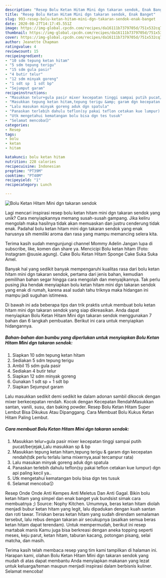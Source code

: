 ```yaml
---
description: "Resep Bolu Ketan Hitam Mini dgn takaran sendok, Enak Banget"
title: "Resep Bolu Ketan Hitam Mini dgn takaran sendok, Enak Banget"
slug: 993-resep-bolu-ketan-hitam-mini-dgn-takaran-sendok-enak-banget
date: 2020-08-27T14:17:45.551Z
image: https://img-global.cpcdn.com/recipes/da16111b7379705d/751x532cq70/bolu-ketan-hitam-mini-dgn-takaran-sendok-foto-resep-utama.jpg
thumbnail: https://img-global.cpcdn.com/recipes/da16111b7379705d/751x532cq70/bolu-ketan-hitam-mini-dgn-takaran-sendok-foto-resep-utama.jpg
cover: https://img-global.cpcdn.com/recipes/da16111b7379705d/751x532cq70/bolu-ketan-hitam-mini-dgn-takaran-sendok-foto-resep-utama.jpg
author: Jeanette Chapman
ratingvalue: 4
reviewcount: 15
recipeingredient:
- "10 sdm tepung ketan hitam"
- "5 sdm tepung terigu"
- "15 sdm gula pasir"
- "4 butir telur"
- "12 sdm minyak goreng"
- "1 sdt sp  1 sdt bp"
- "Sejumput garam"
recipeinstructions:
- "Masukkan telur+gula pasir mixer kecepatan tinggi sampai putih pucat/berjejak,Lalu masukkan sp &amp; bp"
- "Masukkan tepung ketan hitam,tepung terigu &amp; garam dgn kecepatan rendah(tdk perlu terlalu lama mixernya,asal tercampur rata)"
- "Lalu masukan minyak goreng aduk dgn spatula"
- "Panaskan terlebih dahulu teflon(sy pakai teflon cetakan kue lumpur) dgn api paling kecil ya.."
- "Utk mengetahui kematangan bolu bisa dgn tes tusuk"
- "Selamat mencoba😗"
categories:
- Resep
tags:
- bolu
- ketan
- hitam

katakunci: bolu ketan hitam 
nutrition: 228 calories
recipecuisine: Indonesian
preptime: "PT39M"
cooktime: "PT40M"
recipeyield: "1"
recipecategory: Lunch

---
```



![Bolu Ketan Hitam Mini dgn takaran sendok](https://img-global.cpcdn.com/recipes/da16111b7379705d/751x532cq70/bolu-ketan-hitam-mini-dgn-takaran-sendok-foto-resep-utama.jpg)

Lagi mencari inspirasi resep bolu ketan hitam mini dgn takaran sendok yang unik? Cara menyiapkannya memang susah-susah gampang. Jika keliru mengolah maka hasilnya tidak akan memuaskan dan justru cenderung tidak enak. Padahal bolu ketan hitam mini dgn takaran sendok yang enak harusnya sih memiliki aroma dan rasa yang mampu memancing selera kita.

Terima kasih sudah mengunjungi channel Mommy Adelin Jangan lupa di subscribe, like, komen dan share ya. Mencicipi Bolu ketan hitam (Foto: Instagram @susie.agung). Cake Bolu Ketan Hitam Sponge Cake Suka Suka Amel.

Banyak hal yang sedikit banyak mempengaruhi kualitas rasa dari bolu ketan hitam mini dgn takaran sendok, pertama dari jenis bahan, kemudian pemilihan bahan segar hingga cara mengolah dan menyajikannya. Tak perlu pusing jika hendak menyiapkan bolu ketan hitam mini dgn takaran sendok yang enak di rumah, karena asal sudah tahu triknya maka hidangan ini mampu jadi suguhan istimewa.


Di bawah ini ada beberapa tips dan trik praktis untuk membuat bolu ketan hitam mini dgn takaran sendok yang siap dikreasikan. Anda dapat menyiapkan Bolu Ketan Hitam Mini dgn takaran sendok menggunakan 7 bahan dan 6 langkah pembuatan. Berikut ini cara untuk menyiapkan hidangannya.

<!--inarticleads1-->

##### Bahan-bahan dan bumbu yang diperlukan untuk menyiapkan Bolu Ketan Hitam Mini dgn takaran sendok:

1. Siapkan 10 sdm tepung ketan hitam
1. Sediakan 5 sdm tepung terigu
1. Ambil 15 sdm gula pasir
1. Sediakan 4 butir telur
1. Siapkan 12 sdm minyak goreng
1. Gunakan 1 sdt sp + 1 sdt bp
1. Siapkan Sejumput garam


Lalu masukkan sedikit demi sedikit ke dalam adonan sambil dikocok dengan mixer berkecepatan rendah. Kocok dengan Kecepatan RendahMasukkan santan, vanili, susu, dan baking powder. Resep Bolu Ketan Hitam Super Lembut Bisa Dikukus Atau Dipanggang. Cara Membuat Bolu Kukus Ketan Hitam Paling Lembut. 

<!--inarticleads2-->

##### Cara membuat Bolu Ketan Hitam Mini dgn takaran sendok:

1. Masukkan telur+gula pasir mixer kecepatan tinggi sampai putih pucat/berjejak,Lalu masukkan sp &amp; bp
1. Masukkan tepung ketan hitam,tepung terigu &amp; garam dgn kecepatan rendah(tdk perlu terlalu lama mixernya,asal tercampur rata)
1. Lalu masukan minyak goreng aduk dgn spatula
1. Panaskan terlebih dahulu teflon(sy pakai teflon cetakan kue lumpur) dgn api paling kecil ya..
1. Utk mengetahui kematangan bolu bisa dgn tes tusuk
1. Selamat mencoba😗


Resep Onde Onde Anti Kempes Anti Meletus Dan Anti Gagal. Bikin bolu ketan hitam yang simpel dan enak banget yuk bundsist simak cara membuatnya ;) Source: Nophy Kitchen. Umumnya, beras ketan hitam diolah menjadi bubur ketan hitam yang legit, lalu dipadukan dengan kuah santan dan roti tawar. Tiriskan beras ketan hitam yang sudah direndam semalaman tersebut, lalu rebus dengan takaran air secukupnya (asalkan semua beras ketan hitam dapat terendam). Untuk mempermudah, berikut ini resep martabak manis Kamu juga bisa berkreasi dengan aneka topping seperti meses, keju parut, ketan hitam, taburan kacang, potongan pisang, selai matcha, dan masih. 

Terima kasih telah membaca resep yang tim kami tampilkan di halaman ini. Harapan kami, olahan Bolu Ketan Hitam Mini dgn takaran sendok yang mudah di atas dapat membantu Anda menyiapkan makanan yang lezat untuk keluarga/teman maupun menjadi inspirasi dalam berbisnis kuliner. Selamat mencoba!

